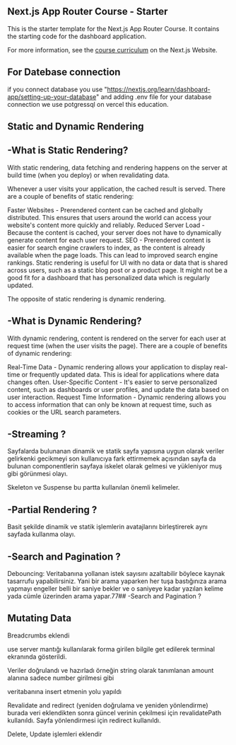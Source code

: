 ## Next.js App Router Course - Starter

This is the starter template for the Next.js App Router Course. It contains the starting code for the dashboard application.

For more information, see the [course curriculum](https://nextjs.org/learn) on the Next.js Website.

## For Datebase connection
if you connect database you use "https://nextjs.org/learn/dashboard-app/setting-up-your-database" and adding .env file for your database connection we use potgressql on vercel this education.

## Static and Dynamic Rendering
## -What is Static Rendering?
With static rendering, data fetching and rendering happens on the server at build time (when you deploy) or when revalidating data.

Whenever a user visits your application, the cached result is served. There are a couple of benefits of static rendering:

Faster Websites - Prerendered content can be cached and globally distributed. This ensures that users around the world can access your website's content more quickly and reliably.
Reduced Server Load - Because the content is cached, your server does not have to dynamically generate content for each user request.
SEO - Prerendered content is easier for search engine crawlers to index, as the content is already available when the page loads. This can lead to improved search engine rankings.
Static rendering is useful for UI with no data or data that is shared across users, such as a static blog post or a product page. It might not be a good fit for a dashboard that has personalized data which is regularly updated.

The opposite of static rendering is dynamic rendering.

## -What is Dynamic Rendering?
With dynamic rendering, content is rendered on the server for each user at request time (when the user visits the page). There are a couple of benefits of dynamic rendering:

Real-Time Data - Dynamic rendering allows your application to display real-time or frequently updated data. This is ideal for applications where data changes often.
User-Specific Content - It's easier to serve personalized content, such as dashboards or user profiles, and update the data based on user interaction.
Request Time Information - Dynamic rendering allows you to access information that can only be known at request time, such as cookies or the URL search parameters.

## -Streaming ?

Sayfalarda bulunanan dinamik ve statik sayfa yapısına uygun olarak veriler gelirkenki gecikmeyi son kullanıcıya fark ettirmemek açısından sayfa da bulunan componentlerin sayfaya iskelet olarak gelmesi ve yükleniyor muş gibi görünmesi olayı.

Skeleton ve Suspense bu partta kullanılan önemli kelimeler.

## -Partial Rendering ?

Basit şekilde dinamik ve statik işlemlerin avatajlarını birleştirerek aynı sayfada kullanma olayı.

## -Search and Pagination ?

Debouncing: Veritabanına yollanan istek sayısını azaltabilir böylece kaynak tasarrufu yapabilirsiniz. Yani bir arama yaparken her tuşa bastığınıza arama yapmayı engeller belli bir saniye bekler ve o saniyeye kadar yazılan kelime yada cümle üzerinden arama yapar.77## -Search and Pagination ?

## Mutating Data

Breadcrumbs eklendi 

use server mantığı kullanılarak forma girilen bilgile get edilerek terminal ekranında gösterildi.

Veriler doğrulandı ve hazırladı örneğin string olarak tanımlanan amount alanına sadece number girilmesi gibi

veritabanına insert etmenin yolu yapıldı

Revalidate and redirect (yeniden doğrulama ve yeniden yönlendirme) burada veri eklendikten sonra güncel verinin çekilmesi için revalidatePath  kullanıldı.
Sayfa yönlendirmesi için redirect kullanıldı.

Delete, Update işlemleri eklendir
